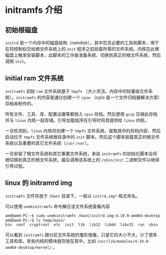 # initramfs 介绍

 ## 初始根磁盘

`initrd` 是一个内存中的磁盘结构（ramdisk），其中包含必要的工具和脚本，用于在将控制权交给根文件系统上的 `init` 程序之前挂载所需的文件系统。内核在此根磁盘上触发安装脚本，此脚本的工作是准备系统、切换到真正的根文件系统，然后调用 `init`。

## initial ram 文件系统

`initramfs` 初始 `ram` 文件系统基于 `tmpfs` （大小灵活、内存中的轻量级文件系统）。`initramfs` 的内容是通过创建一个 `cpio` （cpio 是一个文件归档器解决方案）存档来制作的。

所有文件、工具、库、配置设置等都放入 `cpio` 存档。然后使用 `gzip` 压缩此存档并与 `linux` 内核一起存储。引导加载程序在引导时将其提供给 `linux` 内核。

一旦检测到，`linux` 内核将创建一个 `tmpfs` 文件系统，提取其中的存档内容，然后启动位于 `tmpfs` 文件系统根目录中的 `init` 脚本。然后这个脚本挂载真正的根文件系统以及重要的其它文件系统（`/usr` `/var`）。

一旦安装了根文件系统和其它重要文件系统，来自 `initramfs` 的初始化脚本会将根切换到真正的根文件系统，最后调用该系统上的 `/sbin/init` 二进制文件以继续引导过程。

## linux 的 initramrd img

`initramfs` 文件存放于 `/boot` 目录下，一般以 `initrd.img*` 格式命名。

可以使用 `unmkinitramfs` 命令解压该文件系统查看内容

```bash
amd@amd-PC:~$ sudo unmkinitramfs /boot/initrd.img-4.19.0-amd64-desktop temp
amd@amd-PC:~$ ls temp/main/
bin  conf  cryptroot  etc  init  lib  lib32  lib64  libx32  run  sbin  scripts  usr  var
```

可以看到 `initramfs` 跟分区文件系统的雏形很像，只是它的大小不大，少了很多工具和库。有些内核的模块就存放在其中，比如 `/usr/lib/modules/4.19.0-amd64-desktop/kernel/` 。
